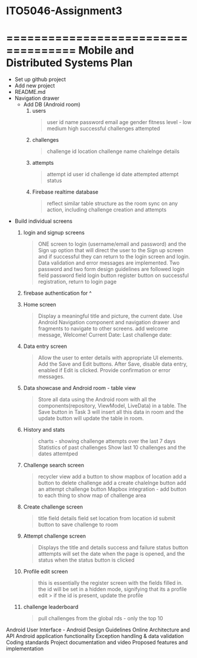# ITO5046-Assignment3
====================================
Mobile and  Distributed Systems Plan
====================================
- Set up github project
- Add new project
- README.md
- Navigation drawer
  - Add DB (Android room)
      1) users
         > user id
         > name
         > password
         > email
         > age
         > gender
         > fitness level - low medium high
         > successful challenges attempted
      2) challenges
         > challenge id
         > location
         > challenge name
         > chalelnge details
      3) attempts
         > attempt id
         > user id
         > challenge id
         > date attempted
         > attempt status
      5) Firebase realtime database
         > reflect similar table structure as the room
         > sync on any action, including challenge creation and attempts
- Build individual screens
    1) login and signup screens
       > ONE screen to login (username/email and password) and the Sign up option 
                 that will direct the user to the Sign up screen and if successful 
                 they can return to the login screen and login. 
       > Data validation and error messages are implemented. 
       > Two password and two form design guidelines are followed
       > login field
       > password field
       > login button
       > register button
       > on successful registration, return to login page
    2) firebase authentication for ^
    3) Home screen
       > Display a meaningful title and picture, 
       > the current date.
       > Use Android Navigation component and navigation drawer and fragments to 
                 navigate to other screens.
       > add welcome message, Welcome! Current Date: Last challenge date:
    
    4) Data entry screen
       > Allow the user to enter details with appropriate UI elements. 
       > Add the Save and Edit buttons. 
       > After Save, disable data entry, enabled if Edit is clicked.
       > Provide confirmation or error messages.
    5) Data showcase and Android room - table view
       > Store all data using the Android room with all the components(repository, 
                 ViewModel, LiveData) in a table.
       > The Save button in Task 3 will insert all this data in room and the update
                 button will update the table in room. 
    
    6) History and stats
       > charts - showing challenge attempts over the last 7 days
       > Statistics of past challenges
       > Show last 10 challenges and the dates attemtped
    7) Challenge search screen
       > recycler view
       > add a button to show mapbox of location
       > add a button to delete challenge
       > add a create chalelnge button
       > add an attempt challenge button
       > Mapbox integration - add button to each thing to show map of challenge area
    8) Create challenge screen
       > title field
       > details field
       > set location from location id
       > submit button to save challenge to room
    9) Attempt challenge screen
       > Displays the title and details
       > success and failure status button
       > atttempts will set the date when the page is opened, and the status when
                  the status button is clicked
    10) Profile edit screen
        > this is essentially the register screen with the fields filled in. the id
                   will be set in a hidden mode, signifying that its a profile edit
       > if the id is present, update the profile
    11) challenge leaderboard
        > pull challenges from the global rds - only the top 10 

Android User Interface - Android Design Guidelines
Online Architecture and API
Android application functionality
Exception handling & data validation
Coding standards
Project documentation and video 
Proposed features and implementation
